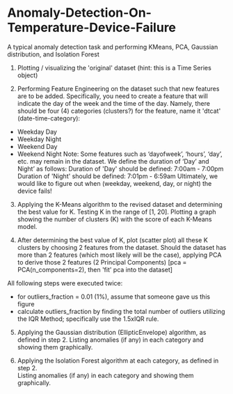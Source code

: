 # Anomaly-Detection-On-Temperature-Device-Failure
A typical anomaly detection task and performing KMeans, PCA, Gaussian distribution, and Isolation Forest

1) Plotting / visualizing the 'original' dataset (hint: this is a Time Series object)

2) Performing Feature Engineering on the dataset such that new features are to be added. Specifically, you need to create a feature that will indicate the day of the week and the time of the day. Namely, there should be four (4) categories (clusters?) for the feature, name it 'dtcat' (date-time-category):
- Weekday Day
- Weekday Night
- Weekend Day
- Weekend Night
Note: Some features such as ‘dayofweek’, ‘hours’, ‘day’, etc. may remain in the dataset.
We define the duration of ‘Day’ and Night’ as follows: 
Duration of 'Day' should be defined: 7:00am - 7:00pm 
Duration of 'Night' should be defined: 7:01pm - 6:59am
Ultimately, we would like to figure out when (weekday, weekend, day, or night) the device fails!

3) Applying the K-Means algorithm to the revised dataset and determining the best value for K. Testing K in the range of [1, 20]. Plotting a graph showing the number of clusters (K) with the score of each K-Means model. 

4) After determining the best value of K, plot (scatter plot) all these K clusters by choosing 2 features from the dataset. Should the dataset has more than 2 features (which most likely will be the case), applying PCA to derive those 2 features (2 Principal Components) [pca = PCA(n_components=2), then 'fit' pca into the dataset]

All following steps were executed twice:
- for outliers_fraction = 0.01 (1%), assume that someone gave us this figure
- calculate outliers_fraction by finding the total number of outliers utilizing the IQR Method; specifically use the 1.5xIQR rule.

5) Applying the Gaussian distribution (EllipticEnvelope) algorithm, as defined in step 2. 
Listing anomalies (if any) in each category and showing them graphically.

6) Applying the Isolation Forest algorithm at each category, as defined in step 2.  
Listing anomalies (if any) in each category and showing them graphically.


